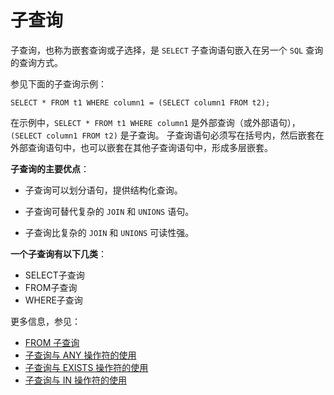 # **子查询**

子查询，也称为嵌套查询或子选择，是 `SELECT` 子查询语句嵌入在另一个 `SQL` 查询的查询方式。


参见下面的子查询示例：

```
SELECT * FROM t1 WHERE column1 = (SELECT column1 FROM t2);
```

在示例中，`SELECT * FROM t1 WHERE column1` 是外部查询（或外部语句），`(SELECT column1 FROM t2)` 是子查询。 子查询语句必须写在括号内，然后嵌套在外部查询语句中，也可以嵌套在其他子查询语句中，形成多层嵌套。

**子查询的主要优点**：

- 子查询可以划分语句，提供结构化查询。

- 子查询可替代复杂的 `JOIN` 和 `UNIONS` 语句。

- 子查询比复杂的 `JOIN` 和 `UNIONS` 可读性强。

**一个子查询有以下几类**：

- SELECT子查询
- FROM子查询
- WHERE子查询

更多信息，参见：

- [FROM 子查询](subqueries/from-subquery.md)
- [子查询与 ANY 操作符的使用](subqueries/subquery-with-any.md)
- [子查询与 EXISTS 操作符的使用](subqueries/subquery-with-exists.md)
- [子查询与 IN 操作符的使用](subqueries/subquery-with-in.md)
